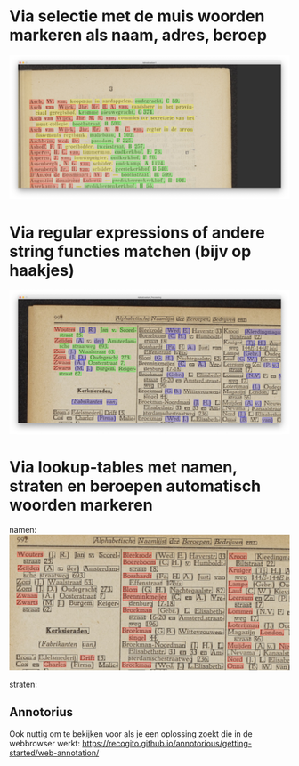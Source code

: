 # Via selectie met de muis woorden markeren als naam, adres, beroep
<img src="doc/blokken-selecteren-muis.jpg">

# Via regular expressions of andere string functies matchen (bijv op haakjes)
<img src="doc/tussenvoegsels-regex.jpg">

# Via lookup-tables met namen, straten en beroepen automatisch woorden markeren
namen:
<img src="doc/namen-lookup.jpg">

straten:
<img srtc="doc/adressen-lookup.jpg">

## Annotorius
Ook nuttig om te bekijken voor als je een oplossing zoekt die in de webbrowser werkt: https://recogito.github.io/annotorious/getting-started/web-annotation/

